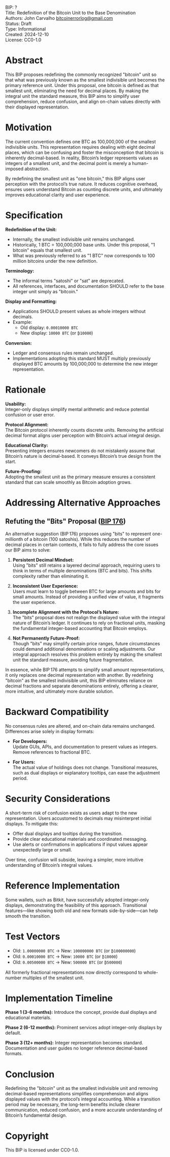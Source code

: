 BIP: ?  
Title: Redefinition of the Bitcoin Unit to the Base Denomination  
Authors: John Carvalho <bitcoinerrorlog@gmail.com>  
Status: Draft  
Type: Informational  
Created: 2024-12-10  
License: CC0-1.0  

# Abstract

This BIP proposes redefining the commonly recognized "bitcoin" unit so that what was previously known as the smallest indivisible unit becomes the primary reference unit. Under this proposal, one bitcoin is defined as that smallest unit, eliminating the need for decimal places. By making the integral unit the standard measure, this BIP aims to simplify user comprehension, reduce confusion, and align on-chain values directly with their displayed representation.

# Motivation

The current convention defines one BTC as 100,000,000 of the smallest indivisible units. This representation requires dealing with eight decimal places, which can be confusing and foster the misconception that bitcoin is inherently decimal-based. In reality, Bitcoin’s ledger represents values as integers of a smallest unit, and the decimal point is merely a human-imposed abstraction.

By redefining the smallest unit as "one bitcoin," this BIP aligns user perception with the protocol’s true nature. It reduces cognitive overhead, ensures users understand Bitcoin as counting discrete units, and ultimately improves educational clarity and user experience.

# Specification

**Redefinition of the Unit:**

- Internally, the smallest indivisible unit remains unchanged.
- Historically, 1 BTC = 100,000,000 base units. Under this proposal, "1 bitcoin" equals that smallest unit.
- What was previously referred to as "1 BTC" now corresponds to 100 million bitcoins under the new definition.

**Terminology:**

- The informal terms "satoshi" or "sat" are deprecated.
- All references, interfaces, and documentation SHOULD refer to the base integer unit simply as "bitcoin."

**Display and Formatting:**

- Applications SHOULD present values as whole integers without decimals.
- Example:
  - Old display: `0.00010000 BTC`
  - New display: `10000 BTC` (or `₿10000`)

**Conversion:**

- Ledger and consensus rules remain unchanged.
- Implementations adopting this standard MUST multiply previously displayed BTC amounts by 100,000,000 to determine the new integer representation.

# Rationale

**Usability:**  
Integer-only displays simplify mental arithmetic and reduce potential confusion or user error.

**Protocol Alignment:**  
The Bitcoin protocol inherently counts discrete units. Removing the artificial decimal format aligns user perception with Bitcoin’s actual integral design.

**Educational Clarity:**  
Presenting integers ensures newcomers do not mistakenly assume that Bitcoin’s nature is decimal-based. It conveys Bitcoin’s true design from the start.

**Future-Proofing:**  
Adopting the smallest unit as the primary measure ensures a consistent standard that can scale smoothly as Bitcoin adoption grows.

# Addressing Alternative Approaches

## Refuting the "Bits" Proposal ([BIP 176](https://github.com/bitcoin/bips/blob/master/bip-0176.mediawiki))

An alternative suggestion (BIP 176) proposes using "bits" to represent one-millionth of a bitcoin (100 satoshis). While this reduces the number of decimal places in certain contexts, it fails to fully address the core issues our BIP aims to solve:

1. **Persistent Decimal Mindset:**  
   Using "bits" still retains a layered decimal approach, requiring users to think in terms of multiple denominations (BTC and bits). This shifts complexity rather than eliminating it.

2. **Inconsistent User Experience:**  
   Users must learn to toggle between BTC for large amounts and bits for small amounts. Instead of providing a unified view of value, it fragments the user experience.

3. **Incomplete Alignment with the Protocol’s Nature:**  
   The "bits" proposal does not realign the displayed value with the integral nature of Bitcoin’s ledger. It continues to rely on fractional units, masking the fundamental integer-based accounting that Bitcoin employs.

4. **Not Permanently Future-Proof:**  
   Though "bits" may simplify certain price ranges, future circumstances could demand additional denominations or scaling adjustments. Our integral approach resolves this problem entirely by making the smallest unit the standard measure, avoiding future fragmentation.

In essence, while BIP 176 attempts to simplify small amount representations, it only replaces one decimal representation with another. By redefining "bitcoin" as the smallest indivisible unit, this BIP eliminates reliance on decimal fractions and separate denominations entirely, offering a clearer, more intuitive, and ultimately more durable solution.

# Backward Compatibility

No consensus rules are altered, and on-chain data remains unchanged. Differences arise solely in display formats:

- **For Developers:**  
  Update GUIs, APIs, and documentation to present values as integers. Remove references to fractional BTC.

- **For Users:**  
  The actual value of holdings does not change. Transitional measures, such as dual displays or explanatory tooltips, can ease the adjustment period.

# Security Considerations

A short-term risk of confusion exists as users adapt to the new representation. Users accustomed to decimals may misinterpret initial displays. To mitigate this:

- Offer dual displays and tooltips during the transition.
- Provide clear educational materials and coordinated messaging.
- Use alerts or confirmations in applications if input values appear unexpectedly large or small.

Over time, confusion will subside, leaving a simpler, more intuitive understanding of Bitcoin’s integral values.

# Reference Implementation

Some wallets, such as Bitkit, have successfully adopted integer-only displays, demonstrating the feasibility of this approach. Transitional features—like showing both old and new formats side-by-side—can help smooth the transition.

# Test Vectors

- Old: `1.00000000 BTC` → New: `100000000 BTC` (or `₿100000000`)
- Old: `0.00010000 BTC` → New: `10000 BTC` (or `₿10000`)
- Old: `0.00500000 BTC` → New: `500000 BTC` (or `₿500000`)

All formerly fractional representations now directly correspond to whole-number multiples of the smallest unit.

# Implementation Timeline

**Phase 1 (3-6 months):** Introduce the concept, provide dual displays and educational materials.

**Phase 2 (6-12 months):** Prominent services adopt integer-only displays by default.

**Phase 3 (12+ months):** Integer representation becomes standard. Documentation and user guides no longer reference decimal-based formats.

# Conclusion

Redefining the "bitcoin" unit as the smallest indivisible unit and removing decimal-based representations simplifies comprehension and aligns displayed values with the protocol’s integral accounting. While a transition period may be necessary, the long-term benefits include clearer communication, reduced confusion, and a more accurate understanding of Bitcoin’s fundamental design.

# Copyright

This BIP is licensed under CC0-1.0.
